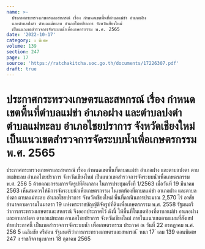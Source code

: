 ```yaml
---
name: >-
  ประกาศกระทรวงเกษตรและสหกรณ์ เรื่อง กำหนดเขตพื้นที่ตำบลแม่ข่า อำเภอฝาง
  และตำบลปงตำ ตำบลแม่ทะลบ อำเภอไชยปราการ จังหวัดเชียงใหม่
  เป็นแนวเขตสำรวจการจัดระบบน้ำเพื่อเกษตรกรรม พ.ศ. 2565
date: '2022-10-17'
category: ง พิเศษ
volume: 139
section: 247
page: 17
source: 'https://ratchakitcha.soc.go.th/documents/17226307.pdf'
draft: true
---
```


# ประกาศกระทรวงเกษตรและสหกรณ์ เรื่อง กำหนดเขตพื้นที่ตำบลแม่ข่า อำเภอฝาง และตำบลปงตำ ตำบลแม่ทะลบ อำเภอไชยปราการ จังหวัดเชียงใหม่ เป็นแนวเขตสำรวจการจัดระบบน้ำเพื่อเกษตรกรรม พ.ศ. 2565

ประกาศกระทรวงเกษตรและสหกรณ์ เรื่อง กำหนดเขตพื้นที่ตาบลแม่ข่า อำเภอฝาง และตาบลปงตา ตาบลแม่ทะลบ อำเภอไชยปราการ จังหวัดเชียงใหม่ เป็นแนวเขตสำรวจการจัดระบบน้ำเพื่อเกษตรกรรม พ.ศ. 256 5 ด้วยคณะกรรมการจัดรูปที่ดินกลาง ในการประชุมครั้งที่ 1/2563 เมื่อวันที่ 19 มีนาคม 2563 เห็นสมควรให้มีการจัดระบบน้าเพื่อเกษตรกรรม ในเขตท้องที่ตาบลแม่ข่า อาเภอฝาง และตาบลปงตา ตาบลแม่ทะลบ อำเภอไชยปราการ จังหวัดเชียงใหม่ พื้นที่ดาเนินการประมาณ 2,570 ไร่ อาศัยอำนาจตามความในมาตรา 19 แห่งพระราชบัญญัติจัดรูปที่ดินเพื่อเกษตรกรรม พ.ศ. 2558 รัฐมนตรีว่าการกระทรวงเกษตรและสหกรณ์ จึงออกประกาศไว้ ดังนี้ ให้พื้นที่ในเขตท้องที่ตาบลแม่ข่า อาเภอฝาง และตาบลปงตา ตาบลแม่ทะลบ อาเภอไชยปราการ จังหวัดเชียงใหม่ ภายในแนวเขตตามแผนที่สังเขปท้ายประกาศนี้ เป็นเขตสำรวจการจัดระบบน้ำ เพื่อเกษตรกรรม ประกาศ ณ วันที่ 22 กรกฎาคม พ.ศ. 256 5 เฉลิมชัย ศรีอ่อน รัฐมนตรีว่าการกระทรวงเกษตรและสหกรณ์ ้ หนา 17 ่ เลม 139 ตอนพิเศษ 247 ง ราชกิจจานุเบกษา 18 ตุลาคม 2565

